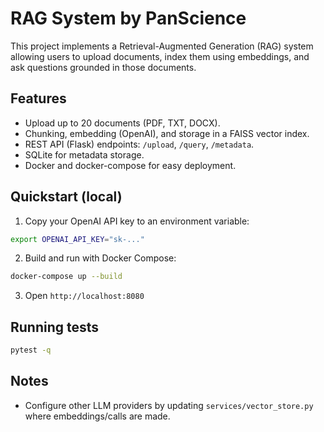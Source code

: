 # RAG System by PanScience

This project implements a Retrieval-Augmented Generation (RAG) system allowing users to upload documents, index them using embeddings, and ask questions grounded in those documents.

## Features
- Upload up to 20 documents (PDF, TXT, DOCX).
- Chunking, embedding (OpenAI), and storage in a FAISS vector index.
- REST API (Flask) endpoints: `/upload`, `/query`, `/metadata`.
- SQLite for metadata storage.
- Docker and docker-compose for easy deployment.

## Quickstart (local)
1. Copy your OpenAI API key to an environment variable:
```bash
export OPENAI_API_KEY="sk-..."
```
2. Build and run with Docker Compose:
```bash
docker-compose up --build
```
3. Open `http://localhost:8080`

## Running tests
```bash
pytest -q
```

## Notes
- Configure other LLM providers by updating `services/vector_store.py` where embeddings/calls are made.
